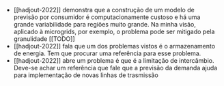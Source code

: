 - [[hadjout-2022]] demonstra que a construção de um modelo de previsão por consumidor é computacionamente custoso e há uma grande variabilidade para regiões muito grande. Na minha visão, aplicado à microgrids, por exemplo, o problema pode ser mitigado pela granulidade [[TODO]]
- [[hadjout-2022]] fala que um dos problemas vistos é o armazenamento de energia. Tem que procurar uma referência para esse problema.
- [[hadjout-2022]] abre um problema é que é a limitação de intercâmbio. Deve-se achar um referência que fale que a previsão da demanda ajuda para implementação de novas linhas de trasmissão